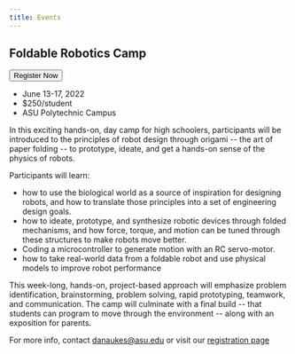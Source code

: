 ```yaml
---
title: Events
---
```


## Foldable Robotics Camp

<a href="https://specialevents.asu.edu/672513"> <button type="button" class="btn btn-primary">Register Now</button></a>

* June 13-17, 2022
* $250/student
* ASU Polytechnic Campus

In this exciting hands-on, day camp for high schoolers, participants will be introduced to the principles of robot design through origami -- the art of paper folding -- to prototype, ideate, and get a hands-on sense of the physics of robots.

Participants will learn:

* how to use the biological world as a source of inspiration for designing robots, and how to translate those principles into a set of engineering design goals.
* how to ideate, prototype, and synthesize robotic devices through folded mechanisms, and how force, torque, and motion can be tuned through these structures to make robots move better.
* Coding a microcontroller to generate motion with an RC servo-motor.
* how to take real-world data from a foldable robot and use physical models to improve robot performance

This week-long, hands-on, project-based approach will emphasize problem identification, brainstorming, problem solving, rapid prototyping, teamwork, and communication. The camp will culminate with a final build -- that students can program to move through the environment -- along with an exposition for parents.

For more info, contact <danaukes@asu.edu> or visit our [registration page](https://specialevents.asu.edu/672513)